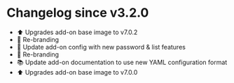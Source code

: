 # Changelog since v3.2.0
- :arrow_up: Upgrades add-on base image to v7.0.2 
- :hammer: Re-branding 
- :hammer: Update add-on config with new password & list features 
- :hammer: Re-branding 
- :books: Update add-on documentation to use new YAML configuration format 
- :arrow_up: Upgrades add-on base image to v7.0.0 
